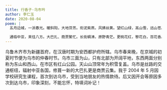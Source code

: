 ```yaml
---
title: 行香子·乌市吟
author: 李仁玉
date: 2020-08-04
poem: |
  五月边城，一派春光。暖斜阳，大地芬芳。衔泥紫燕，风拂丝黄。望红山绿，高山雪，远山苍。

  通临中亚，来往八方。大巴扎、商贾繁忙。长街蜩沸，原野青茫。更桃花红，黎花白，百花香。
---
```


乌鲁木齐市为新疆首府，在汉唐时期为安西都护府所辖。乌市春来晚，在京城的初夏时节便为乌市的仲春时节。乌市三面为山，只有北部为开阔平地，东西两面分别称为东山和西山。在市区有红山公园。天山山顶常年为积雪复盖。乌市是丝路的交通枢纽，辐射中亚各国，修葺一新的大巴扎更是商贾云集。我于 2004 年 5 月因学校研究生课程，首次到访乌市，受到当地朋友的热情款待。后又因开会等原因多次到达乌市，印象深刻，不能忘怀，特填词补记！
